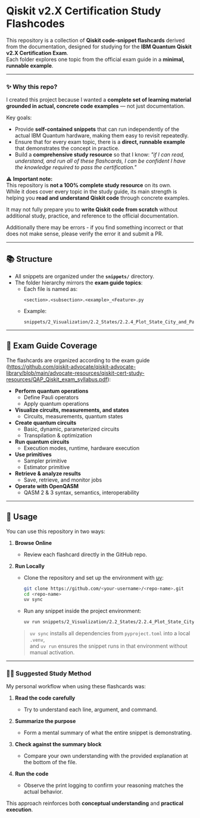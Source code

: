 # Qiskit v2.X Certification Study Flashcodes

This repository is a collection of **Qiskit code-snippet flashcards** derived from the documentation, designed for studying for the **IBM Quantum Qiskit v2.X Certification Exam**.  
Each folder explores one topic from the official exam guide in a **minimal, runnable example**.

---

### ✨ Why this repo?

I created this project because I wanted a **complete set of learning material grounded in actual, concrete code examples** — not just documentation.  

Key goals:  
- Provide **self-contained snippets** that can run independently of the actual IBM Quantum hardware, making them easy to revisit repeatedly.  
- Ensure that for every exam topic, there is a **direct, runnable example** that demonstrates the concept in practice.  
- Build a **comprehensive study resource** so that I know: *"if I can read, understand, and run all of these flashcards, I can be confident I have the knowledge required to pass the certification."*  

⚠️ **Important note:**  
This repository is **not a 100% complete study resource** on its own.  
While it does cover every topic in the study guide, its main strength is helping you **read and understand Qiskit code** through concrete examples.

It may not fully prepare you to **write Qiskit code from scratch** without additional study, practice, and reference to the official documentation.

Additionally there may be errors - if you find something incorrect or that does not make sense, please verify the error it and submit a PR.

---

## 📚 Structure

- All snippets are organized under the **`snippets/`** directory.  
- The folder hierarchy mirrors the **exam guide topics**:
  - Each file is named as:  
    ```
    <section>.<subsection>.<example>_<Feature>.py
    ```
  - Example:  
    ```
    snippets/2_Visualization/2.2_States/2.2.4_Plot_State_City_and_PauliVec.py
    ```

---

## 🧩 Exam Guide Coverage

The flashcards are organized according to the exam guide (https://github.com/qiskit-advocate/qiskit-advocate-library/blob/main/advocate-resources/qiskit-cert-study-resources/QAP_Qiskit_exam_syllabus.pdf):

- **Perform quantum operations**
  - Define Pauli operators
  - Apply quantum operations  
- **Visualize circuits, measurements, and states**
  - Circuits, measurements, quantum states  
- **Create quantum circuits**
  - Basic, dynamic, parameterized circuits  
  - Transpilation & optimization  
- **Run quantum circuits**
  - Execution modes, runtime, hardware execution  
- **Use primitives**
  - Sampler primitive  
  - Estimator primitive  
- **Retrieve & analyze results**
  - Save, retrieve, and monitor jobs  
- **Operate with OpenQASM**
  - QASM 2 & 3 syntax, semantics, interoperability  

---

## 🚀 Usage

You can use this repository in two ways:

1. **Browse Online**  
   - Review each flashcard directly in the GitHub repo.

2. **Run Locally**  
   - Clone the repository and set up the environment with [uv](https://docs.astral.sh/uv/):
     ```bash
     git clone https://github.com/<your-username>/<repo-name>.git
     cd <repo-name>
     uv sync
     ```
   - Run any snippet inside the project environment:
     ```bash
     uv run snippets/2_Visualization/2.2_States/2.2.4_Plot_State_City_and_PauliVec.py
     ```

   > `uv sync` installs all dependencies from `pyproject.toml` into a local `.venv`,  
   > and `uv run` ensures the snippet runs in that environment without manual activation.


---

### 🧑‍🎓 Suggested Study Method

My personal workflow when using these flashcards was:

1. **Read the code carefully**  
   - Try to understand each line, argument, and command.  

2. **Summarize the purpose**  
   - Form a mental summary of what the entire snippet is demonstrating.  

3. **Check against the summary block**  
   - Compare your own understanding with the provided explanation at the bottom of the file.  

4. **Run the code**  
   - Observe the print logging to confirm your reasoning matches the actual behavior.  

This approach reinforces both **conceptual understanding** and **practical execution**.  
